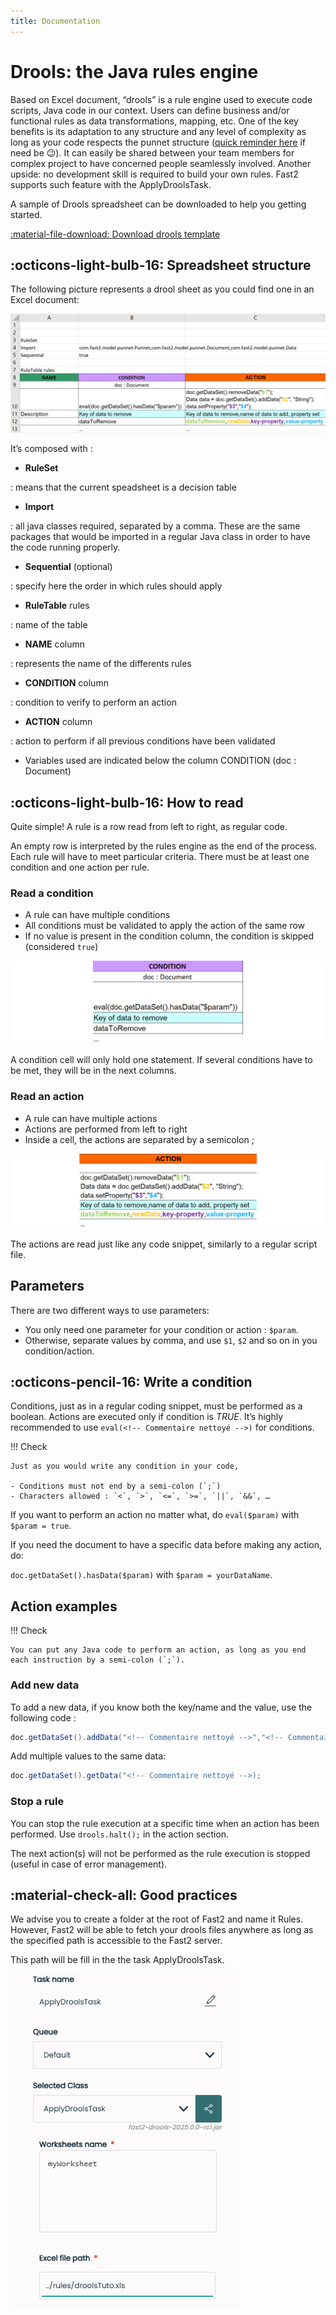 ```yaml
---
title: Documentation
---
```


# Drools: the Java rules engine

Based on Excel document, “drools” is a rule engine used to execute code scripts, Java code in our context. Users can define business and/or functional rules as data transformations, mapping, etc. One of the key benefits is its adaptation to any structure and any level of complexity as long as your code respects the punnet structure ([quick reminder here](../getting-started/overall-concepts.md#punnet) if need be 😉). It can easily be shared between your team members for complex project to have concerned people seamlessly involved. Another upside: no development skill is required to build your own rules. Fast2 supports such feature with the ApplyDroolsTask.

A sample of Drools spreadsheet can be downloaded to help you getting started.

[:material-file-download: Download drools template](../documents/Drools-template.xlsx)

## :octicons-light-bulb-16: Spreadsheet structure

The following picture represents a drool sheet as you could find one in an Excel document:

![Drools preview](../assets/img/advanced/drools-example.png)

It’s composed with :

- **RuleSet**

: means that the current speadsheet is a decision table

- **Import**

: all java classes required, separated by a comma. These are the same packages that would be imported in a regular Java class in order to have the code running properly.

- **Sequential** (optional)

: specify here the order in which rules should apply

- **RuleTable** rules

: name of the table

- **NAME** column

: represents the name of the differents rules

- **CONDITION** column

: condition to verify to perform an action

- **ACTION** column

: action to perform if all previous conditions have been validated

- Variables used are indicated below the column CONDITION (doc : Document)



## :octicons-light-bulb-16: How to read

Quite simple! A rule is a row read from left to right, as regular code.

An empty row is interpreted by the rules engine as the end of the process. Each rule will have to meet particular criteria. There must be at least one condition and one action per rule.

### Read a condition

- A rule can have multiple conditions
- All conditions must be validated to apply the action of the same row
- If no value is present in the condition column, the condition is skipped (considered `true`)

![Condition example in a Drools stylesheet](../assets/img/advanced/drools-example-condition.png)

A condition cell will only hold one statement. If several conditions have to be met, they will be in the next columns.

### Read an action

- A rule can have multiple actions
- Actions are performed from left to right
- Inside a cell, the actions are separated by a semicolon ;

![Condition example in a Drools stylesheet](../assets/img/advanced/drools-example-action.png)

The actions are read just like any code snippet, similarly to a regular script file.



## Parameters

There are two different ways to use parameters:

- You only need one parameter for your condition or action : `$param`.
- Otherwise, separate values by comma, and use `$1`, `$2` and so on in you condition/action.



## :octicons-pencil-16: Write a condition

Conditions, just as in a regular coding snippet, must be performed as a boolean. Actions are executed only if condition is _TRUE_. It’s highly recommended to use `eval(<!-- Commentaire nettoyé -->)` for conditions.

!!! Check

    Just as you would write any condition in your code,

    - Conditions must not end by a semi-colon (`;`)
    - Characters allowed : `<`, `>`, `<=`, `>=`, `||`, `&&`, …

If you want to perform an action no matter what, do `eval($param)` with `$param = true`.

If you need the document to have a specific data before making any action, do:

`doc.getDataSet().hasData($param)` with `$param = yourDataName`.



## Action examples

!!! Check

    You can put any Java code to perform an action, as long as you end each instruction by a semi-colon (`;`).

### Add new data

To add a new data, if you know both the key/name and the value, use the following code :

```java
doc.getDataSet().addData("<!-- Commentaire nettoyé -->","<!-- Commentaire nettoyé -->", "<!-- Commentaire nettoyé -->","<!-- Commentaire nettoyé -->").addValue("$param");
```

Add multiple values to the same data:

```java
doc.getDataSet().getData("<!-- Commentaire nettoyé -->);
```

### Stop a rule

You can stop the rule execution at a specific time when an action has been performed. Use `drools.halt();` in the action section.

The next action(s) will not be performed as the rule execution is stopped (useful in case of error management).

## :material-check-all: Good practices

We advise you to create a folder at the root of Fast2 and name it Rules. However, Fast2 will be able to fetch your drools files anywhere as long as the specified path is accessible to the Fast2 server.

This path will be fill in the the task ApplyDroolsTask.

![ApplyDroolsTask configuration in Fast2 catalog](../assets/img/advanced/droolsTask2025.png)
